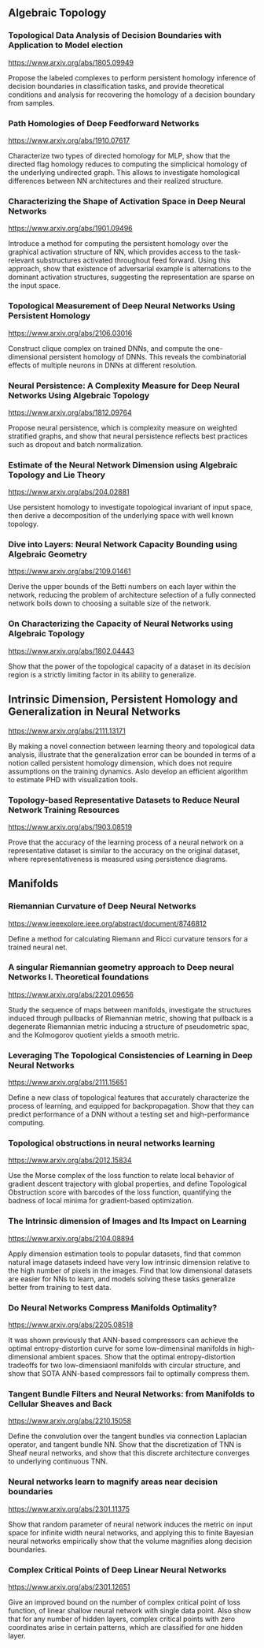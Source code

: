 ## Algebraic Topology

### Topological Data Analysis of Decision Boundaries with Application to Model election

<https://www.arxiv.org/abs/1805.09949>

Propose the labeled complexes to perform persistent homology inference of decision boundaries in classification tasks, and provide theoretical conditions and analysis for recovering the homology of a decision boundary from samples.

### Path Homologies of Deep Feedforward Networks

<https://www.arxiv.org/abs/1910.07617>

Characterize two types of directed homology for MLP, show that the directed flag homology reduces to computing the simplicical homology of the underlying undirected graph. This allows to investigate homological differences between NN architectures and their realized structure.

### Characterizing the Shape of Activation Space in Deep Neural Networks

<https://www.arxiv.org/abs/1901.09496>

Introduce a method for computing the persistent homology over the graphical activation structure of NN, which provides access to the task-relevant substructures activated throughout feed forward. Using this approach, show that existence of adversarial example is alternations to the dominant activation structures, suggesting the representation are sparse on the input space.

### Topological Measurement of Deep Neural Networks Using Persistent Homology

<https://www.arxiv.org/abs/2106.03016>

Construct clique complex on trained DNNs, and compute the one-dimensional persistent homology of DNNs. This reveals the combinatorial effects of multiple neurons in DNNs at different resolution.

### Neural Persistence: A Complexity Measure for Deep Neural Networks Using Algebraic Topology

<https://www.arxiv.org/abs/1812.09764>

Propose neural persistence, which is complexity measure on weighted stratified graphs, and show that neural persistence reflects best practices such as dropout and batch normalization.

### Estimate of the Neural Network Dimension using Algebraic Topology and Lie Theory

<https://www.arxiv.org/abs/204.02881>

Use persistent homology to investigate topological invariant of input space, then derive a decomposition of the underlying space with well known topology.

### Dive into Layers: Neural Network Capacity Bounding using Algebraic Geometry

<https://www.arxiv.org/abs/2109.01461>

Derive the upper bounds of the Betti numbers on each layer within the network, reducing the problem of architecture selection of a fully connected network boils down to choosing a suitable size of the network.

### On Characterizing the Capacity of Neural Networks using Algebraic Topology

<https://www.arxiv.org/abs/1802.04443>

Show that the power of the topological capacity of a dataset in its decision region is a strictly limiting factor in its ability to generalize. 

## Intrinsic Dimension, Persistent Homology and Generalization in Neural Networks

<https://www.arxiv.org/abs/2111.13171>

By making a novel connection between learning theory and topological data analysis, illustrate that the generalization error can be bounded in terms of a notion called persistent homology dimension, which does not require assumptions on the training dynamics. Aslo develop an efficient algorithm to estimate PHD with visualization tools.

### Topology-based Representative Datasets to Reduce Neural Network Training Resources

<https://www.arxiv.org/abs/1903.08519>

Prove that the accuracy of the learning process of a neural network on a representative dataset is similar to the accuracy on the original dataset, where representativeness is measured using persistence diagrams.

## Manifolds

### Riemannian Curvature of Deep Neural Networks

<https://www.ieeexplore.ieee.org/abstract/document/8746812>

Define a method for calculating Riemann and Ricci curvature tensors for a trained neural net. 

### A singular Riemannian geometry approach to Deep neural Networks I. Theoretical foundations

<https://www.arxiv.org/abs/2201.09656>

Study the sequence of maps between manifolds, investigate the structures induced through pullbacks of Riemannian metric, showing that pullback is a degenerate Riemannian metric inducing a structure of pseudometric spac, and the Kolmogorov quotient yields a smooth metric.

### Leveraging The Topological Consistencies of Learning in Deep Neural Networks

<https://www.arxiv.org/abs/2111.15651>

Define a new class of topological features that accurately characterize the process of learning, and equipped for backpropagation. Show that they can predict performance of a DNN without a testing set and high-performance computing.

### Topological obstructions in neural networks learning

<https://www.arxiv.org/abs/2012.15834>

Use the Morse complex of the loss function to relate local behavior of gradient descent trajectory with global properties, and define Topological Obstruction score with barcodes of the loss function, quantifying the badness of local minima for gradient-based optimization.

### The Intrinsic dimension of Images and Its Impact on Learning

<https://www.arxiv.org/abs/2104.08894>

Apply dimension estimation tools to popular datasets, find that common natural image datasets indeed have very low intrinsic dimension relative to the high number of pixels in the images. Find that low dimensional datasets are easier for NNs to learn, and models solving these tasks generalize better from training to test data.

### Do Neural Networks Compress Manifolds Optimality?

<https://www.arxiv.org/abs/2205.08518>

It was shown previously that ANN-based compressors can achieve the optimal entropy-distortion curve for some low-dimensinal manifolds in high-dimensional ambient spaces. Show that the optimal entropy-distortion tradeoffs for two low-dimensiaonl manifolds with circular structure, and show that SOTA ANN-based compressors fail to optimally compress them.

### Tangent Bundle Filters and Neural Networks: from Manifolds to Cellular Sheaves and Back

<https://www.arxiv.org/abs/2210.15058>

Define the convolution over the tangent bundles via connection Laplacian operator, and tangent bundle NN. Show that the discretization of TNN is Sheaf neural networks, and show that this discrete architecture converges to underlying continuous TNN.

### Neural networks learn to magnify areas near decision boundaries

<https://www.arxiv.org/abs/2301.11375>

Show that random parameter of neural network induces the metric on input space for infinite width neural networks, and applying this to finite Bayesian neural networks empirically show that the volume magnifies along decision boundaries.

### Complex Critical Points of Deep Linear Neural Networks

<https://www.arxiv.org/abs/2301.12651>

Give an improved bound on the number of complex critical point of loss function, of linear shallow neural network with single data point. Also show that for any number of hidden layers, complex critical points with zero coordinates arise in certain patterns, which are classified for one hidden layer.